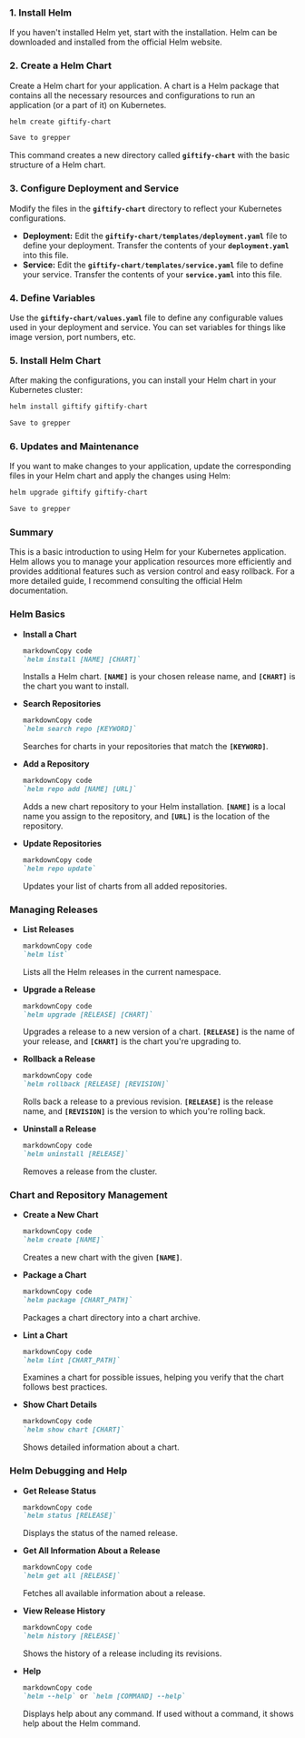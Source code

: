 ### **1. Install Helm**

If you haven't installed Helm yet, start with the installation. Helm can be downloaded and installed from the official Helm website.

### **2. Create a Helm Chart**

Create a Helm chart for your application. A chart is a Helm package that contains all the necessary resources and configurations to run an application (or a part of it) on Kubernetes.

```bash
helm create giftify-chart

Save to grepper

```

This command creates a new directory called **`giftify-chart`** with the basic structure of a Helm chart.

### **3. Configure Deployment and Service**

Modify the files in the **`giftify-chart`** directory to reflect your Kubernetes configurations.

- **Deployment:** Edit the **`giftify-chart/templates/deployment.yaml`** file to define your deployment. Transfer the contents of your **`deployment.yaml`** into this file.
- **Service:** Edit the **`giftify-chart/templates/service.yaml`** file to define your service. Transfer the contents of your **`service.yaml`** into this file.

### **4. Define Variables**

Use the **`giftify-chart/values.yaml`** file to define any configurable values used in your deployment and service. You can set variables for things like image version, port numbers, etc.

### **5. Install Helm Chart**

After making the configurations, you can install your Helm chart in your Kubernetes cluster:

```bash
helm install giftify giftify-chart

Save to grepper

```

### **6. Updates and Maintenance**

If you want to make changes to your application, update the corresponding files in your Helm chart and apply the changes using Helm:

```bash
helm upgrade giftify giftify-chart

Save to grepper

```

### **Summary**

This is a basic introduction to using Helm for your Kubernetes application. Helm allows you to manage your application resources more efficiently and provides additional features such as version control and easy rollback. For a more detailed guide, I recommend consulting the official Helm documentation.

### **Helm Basics**

- **Install a Chart**

    ```markdown
    markdownCopy code
    `helm install [NAME] [CHART]`
    
    ```

  Installs a Helm chart. **`[NAME]`** is your chosen release name, and **`[CHART]`** is the chart you want to install.

- **Search Repositories**

    ```markdown
    markdownCopy code
    `helm search repo [KEYWORD]`
    
    ```

  Searches for charts in your repositories that match the **`[KEYWORD]`**.

- **Add a Repository**

    ```markdown
    markdownCopy code
    `helm repo add [NAME] [URL]`
    
    ```

  Adds a new chart repository to your Helm installation. **`[NAME]`** is a local name you assign to the repository, and **`[URL]`** is the location of the repository.

- **Update Repositories**

    ```markdown
    markdownCopy code
    `helm repo update`
    
    ```

  Updates your list of charts from all added repositories.


### **Managing Releases**

- **List Releases**

    ```markdown
    markdownCopy code
    `helm list`
    
    ```

  Lists all the Helm releases in the current namespace.

- **Upgrade a Release**

    ```markdown
    markdownCopy code
    `helm upgrade [RELEASE] [CHART]`
    
    ```

  Upgrades a release to a new version of a chart. **`[RELEASE]`** is the name of your release, and **`[CHART]`** is the chart you're upgrading to.

- **Rollback a Release**

    ```markdown
    markdownCopy code
    `helm rollback [RELEASE] [REVISION]`
    
    ```

  Rolls back a release to a previous revision. **`[RELEASE]`** is the release name, and **`[REVISION]`** is the version to which you're rolling back.

- **Uninstall a Release**

    ```markdown
    markdownCopy code
    `helm uninstall [RELEASE]`
    
    ```

  Removes a release from the cluster.


### **Chart and Repository Management**

- **Create a New Chart**

    ```markdown
    markdownCopy code
    `helm create [NAME]`
    
    ```

  Creates a new chart with the given **`[NAME]`**.

- **Package a Chart**

    ```markdown
    markdownCopy code
    `helm package [CHART_PATH]`
    
    ```

  Packages a chart directory into a chart archive.

- **Lint a Chart**

    ```markdown
    markdownCopy code
    `helm lint [CHART_PATH]`
    
    ```

  Examines a chart for possible issues, helping you verify that the chart follows best practices.

- **Show Chart Details**

    ```markdown
    markdownCopy code
    `helm show chart [CHART]`
    
    ```

  Shows detailed information about a chart.


### **Helm Debugging and Help**

- **Get Release Status**

    ```markdown
    markdownCopy code
    `helm status [RELEASE]`
    
    ```

  Displays the status of the named release.

- **Get All Information About a Release**

    ```markdown
    markdownCopy code
    `helm get all [RELEASE]`
    
    ```

  Fetches all available information about a release.

- **View Release History**

    ```markdown
    markdownCopy code
    `helm history [RELEASE]`
    
    ```

  Shows the history of a release including its revisions.

- **Help**

    ```markdown
    markdownCopy code
    `helm --help` or `helm [COMMAND] --help`
    
    ```

  Displays help about any command. If used without a command, it shows help about the Helm command.